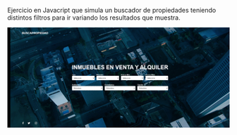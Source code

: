Ejercicio en Javacript que simula un buscador de propiedades teniendo distintos filtros para ir variando los resultados que muestra.

![](img/uno.jpg)
